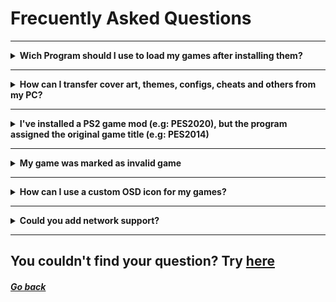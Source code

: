 # Frecuently Asked Questions

***

<details>
  <summary> <b> Wich Program should I use to load my games after installing them? </b> </summary>

> You should use [latest stable OPL Release](https://github.com/ps2homebrew/Open-PS2-Loader/releases/latest)

</details>

***

<details>
  <summary> <b> How can I transfer cover art, themes, configs, cheats and others from my PC? </b> </summary>

> I'm thinking about adding such feature, but... on the meantime you can take a look at [**HDD PFS Batch-Kit Manager**](https://github.com/israpps/PS2-HDD-Art-Batcher/releases)
>
> A windows script made by me & @GDX

</details>

***

<details>
  <summary> <b> I've installed a PS2 game mod (e.g: PES2020), but the program assigned the original game title (e.g: PES2014) </b> </summary>

> this program assings the game title according to the game ID, so there's no direct solution for that!
>
> the only workaround for this consists on installing the games in wich you want to use the original game title first.
>
> after installing them, load to the list all you game mods and uncheck the "Use database" checkbox under the game list

</details>

***

<details>
  <summary> <b> My game was marked as invalid game</b> </summary>

> There are a lot of things that can cause such issue:

<p>

1. Your file isn't in a supported format
2. Your file is in a supported format, but something is going on...
3. File name is too long. (Make sure that the images has less than 60 chars)

<p/>
</details>

***

<details>
  <summary> <b> How can I use a custom OSD icon for my games? </b> </summary>
    <p>
      
Take the desired custom icon and place it on the program folder (where `boot.kelf` resides) and name it as `list.ico`
      
Note: starting with `v3.1.3 - revision 0` make sure you disabled custom icon loader, otherwise, your icon will be deleted
    </p>    
  </details>

***

<details>
  <summary> <b>Could you add network support?</b> </summary>
    <p>
      
The old hdl server has been broken for years.
OPL replaced internal HDL Server with NBD Server (by @bignaux), the advantage of NBD server is that there's no need to change anything on my program to make it compatible

Just setup NBD server and the program should recognize the HDD 
    </p>    
  </details>

***
## You couldn't find your question?  Try [here](https://github.com/israpps/HDL-Batch-installer/discussions)


##### [Go back](https://israpps.github.io/HDL-Batch-installer)
